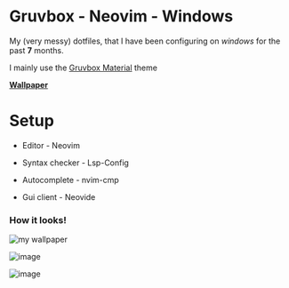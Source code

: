 # Gruvbox - Neovim - Windows

My (very messy) dotfiles, that I have been configuring on *windows* for the past **7** months.                            

I mainly use the [Gruvbox Material](https://github.com/sainnhe/gruvbox-material) theme

[**Wallpaper**](https://user-images.githubusercontent.com/39676098/149642494-5abf0613-8937-4859-a7c8-ceeaceaefbeb.png)

# Setup

-  Editor - Neovim

- Syntax checker - Lsp-Config

- Autocomplete - nvim-cmp

- Gui client - Neovide

### How it looks!

![my wallpaper](https://user-images.githubusercontent.com/39676098/149642494-5abf0613-8937-4859-a7c8-ceeaceaefbeb.png) 

![image](https://user-images.githubusercontent.com/98253438/150925432-107039ee-10e4-42c5-a22f-703c8cde63a3.png)

![image](https://user-images.githubusercontent.com/98253438/150925855-fb95c850-199d-47bd-8dec-c8468603dae3.png)
